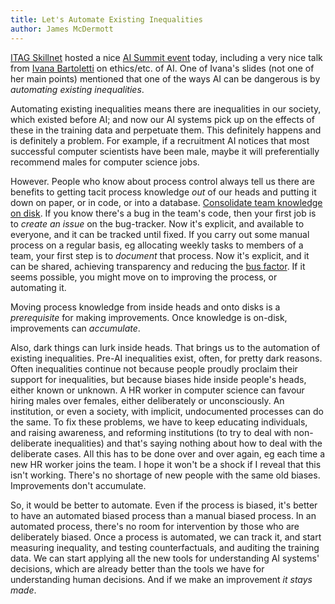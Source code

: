 ```yaml
---
title: Let's Automate Existing Inequalities
author: James McDermott
---
```


[ITAG Skillnet](https://www.itag.ie/) hosted a nice [AI Summit event](https://www.itag.ie/events/ai-summit/) today, including a very nice talk from [Ivana Bartoletti](https://www.linkedin.com/in/ivana-bartoletti-77b2b29/) on ethics/etc. of AI. One of Ivana's slides (not one of her main points) mentioned that one of the ways AI can be dangerous is by *automating existing inequalities*. 

Automating existing inequalities means there are inequalities in our society, which existed before AI; and now our AI systems pick up on the effects of these in the training data and perpetuate them. This definitely happens and is definitely a problem. For example, if a recruitment AI notices that most successful computer scientists have been male, maybe it will preferentially recommend males for computer science jobs.

However. People who know about process control always tell us there are benefits to getting tacit process knowledge *out* of our heads and putting it down on paper, or in code, or into a database. [Consolidate team knowledge on disk](https://guerrilla-analytics.net/). If you know there's a bug in the team's code, then your first job is to *create an issue* on the bug-tracker. Now it's explicit, and available to everyone, and it can be tracked until fixed. If you carry out some manual process on a regular basis, eg allocating weekly tasks to members of a team, your first step is to *document* that process. Now it's explicit, and it can be shared, achieving transparency and reducing the [bus factor](https://legacy.python.org/search/hypermail/python-1994q2/1040.html). If it seems possible, you might move on to improving the process, or automating it.

Moving process knowledge from inside heads and onto disks is a *prerequisite* for making improvements. Once knowledge is on-disk, improvements can *accumulate*.

Also, dark things can lurk inside heads. That brings us to the automation of existing inequalities. Pre-AI inequalities exist, often, for pretty dark reasons. Often inequalities continue not because people proudly proclaim their support for inequalities, but because biases hide inside people's heads, either known or unknown. A HR worker in computer science can favour hiring males over females, either deliberately or unconsciously. An institution, or even a society, with implicit, undocumented processes can do the same. To fix these problems, we have to keep educating individuals, and raising awareness, and reforming institutions (to try to deal with non-deliberate inequalities) and that's saying nothing about how to deal with the deliberate cases. All this has to be done over and over again, eg each time a new HR worker joins the team. I hope it won't be a shock if I reveal that this isn't working. There's no shortage of new people with the same old biases. Improvements don't accumulate.

So, it would be better to automate. Even if the process is biased, it's better to have an automated biased process than a manual biased process. In an automated process, there's no room for intervention by those who are deliberately biased. Once a process is automated, we can track it, and start measuring inequality, and testing counterfactuals, and auditing the training data. We can start applying all the new tools for understanding AI systems' decisions, which are already better than the tools we have for understanding human decisions. And if we make an improvement *it stays made*. 
